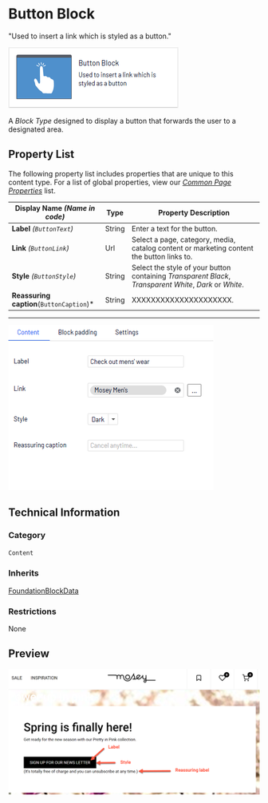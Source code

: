 # Button Block
"Used to insert a link which is styled as a button."

![Button Block](Screenshots/Button%20Block%20-%20icon.png)

A *Block Type* designed to display a button that forwards the user to a designated area.

## Property List
The following property list includes properties that are unique to this content type. For a list of global properties, view our [*Common Page Properties*](../../Common%20Page%20Properties.md) list.

Display Name *(Name in code)* | Type | Property Description
--------------|------|---------------
**Label** *(`ButtonText`)* | String | Enter a text for the button.
**Link** *(`ButtonLink`)* | Url | Select a page, category, media, catalog content or marketing content the button links to.
**Style** *(`ButtonStyle`)* | String | Select the style of your button containing *Transparent Black*, *Transparent White*, *Dark* or *White*.
**Reassuring caption**(`ButtonCaption`)* | String | XXXXXXXXXXXXXXXXXXXXX.


** **
![Button Block - Content tab](Screenshots/Button%20Block%20-%20Content%20tab.png)

## Technical Information

### Category
`Content`

### Inherits
[FoundationBlockData](#)

### Restrictions
None

## Preview
![Button Block - Preview](Screenshots/Button%20Block%20-%20Preview.png)
